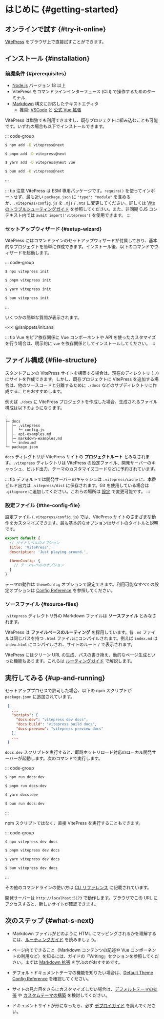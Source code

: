 # はじめに {#getting-started}

## オンラインで試す {#try-it-online}

[VitePress](https://vitepress.new) をブラウザ上で直接試すことができます。

## インストール {#installation}

### 前提条件 {#prerequisites}

- [Node.js](https://nodejs.org/) バージョン 18 以上
- VitePress をコマンドラインインターフェース (CLI) で操作するためのターミナル
- [Markdown](https://en.wikipedia.org/wiki/Markdown) 構文に対応したテキストエディタ  
  - 推奨: [VSCode](https://code.visualstudio.com/) と [公式 Vue 拡張](https://marketplace.visualstudio.com/items?itemName=Vue.volar)

VitePress は単独でも利用できますし、既存プロジェクトに組み込むことも可能です。いずれの場合も以下でインストールできます。

::: code-group

```sh [npm]
$ npm add -D vitepress@next
```

```sh [pnpm]
$ pnpm add -D vitepress@next
```

```sh [yarn]
$ yarn add -D vitepress@next vue
```

```sh [bun]
$ bun add -D vitepress@next
```

:::

::: tip 注意
VitePress は ESM 専用パッケージです。`require()` を使ってインポートせず、最も近い `package.json` に `"type": "module"` を含めるか、`.vitepress/config.js` を `.mjs` / `.mts` に変更してください。詳しくは [Vite のトラブルシューティングガイド](http://vitejs.dev/guide/troubleshooting.html#this-package-is-esm-only) を参照してください。また、非同期 CJS コンテキスト内では `await import('vitepress')` を使用できます。
:::

### セットアップウィザード {#setup-wizard}

VitePress にはコマンドラインのセットアップウィザードが付属しており、基本的なプロジェクトを簡単に作成できます。インストール後、以下のコマンドでウィザードを起動します。

::: code-group

```sh [npm]
$ npx vitepress init
```

```sh [pnpm]
$ pnpm vitepress init
```

```sh [yarn]
$ yarn vitepress init
```

```sh [bun]
$ bun vitepress init
```

:::

いくつかの簡単な質問が表示されます。

<<< @/snippets/init.ansi

::: tip Vue をピア依存関係に
Vue コンポーネントや API を使ったカスタマイズを行う場合は、明示的に `vue` を依存関係としてインストールしてください。
:::

## ファイル構成 {#file-structure}

スタンドアロンの VitePress サイトを構築する場合は、現在のディレクトリ (`./`) にサイトを作成できます。しかし、既存プロジェクトに VitePress を追加する場合は、他のソースコードと分離するために `./docs` などのサブディレクトリに作成することをおすすめします。

例えば `./docs` に VitePress プロジェクトを作成した場合、生成されるファイル構成は以下のようになります。

```
.
├─ docs
│  ├─ .vitepress
│  │  └─ config.js
│  ├─ api-examples.md
│  ├─ markdown-examples.md
│  └─ index.md
└─ package.json
```

`docs` ディレクトリが VitePress サイトの **プロジェクトルート** とみなされます。`.vitepress` ディレクトリは VitePress の設定ファイル、開発サーバーのキャッシュ、ビルド出力、テーマのカスタマイズコードなどに予約されています。

::: tip
デフォルトでは開発サーバーのキャッシュは `.vitepress/cache` に、本番ビルド出力は `.vitepress/dist` に保存されます。Git を使用している場合は `.gitignore` に追加してください。これらの場所は [設定](../reference/site-config#outdir) で変更可能です。
:::

### 設定ファイル {#the-config-file}

設定ファイル (`.vitepress/config.js`) では、VitePress サイトのさまざまな動作をカスタマイズできます。最も基本的なオプションはサイトのタイトルと説明です。

```js [.vitepress/config.js]
export default {
  // サイトレベルのオプション
  title: 'VitePress',
  description: 'Just playing around.',

  themeConfig: {
    // テーマレベルのオプション
  }
}
```

テーマの動作は `themeConfig` オプションで設定できます。利用可能なすべての設定オプションは [Config Reference](../reference/site-config) を参照してください。

### ソースファイル {#source-files}

`.vitepress` ディレクトリ外の Markdown ファイルは **ソースファイル** とみなされます。

VitePress は **ファイルベースのルーティング** を採用しています。各 `.md` ファイルは同じパスを持つ `.html` ファイルにコンパイルされます。例えば `index.md` は `index.html` にコンパイルされ、サイトのルート `/` で表示されます。

VitePress にはクリーン URL の生成、パスの書き換え、動的なページ生成といった機能もあります。これらは [ルーティングガイド](./routing) で解説します。

## 実行してみる {#up-and-running}

セットアッププロセスで許可した場合、以下の npm スクリプトが `package.json` に追加されています。

```json [package.json]
 {
   ...
   "scripts": {
     "docs:dev": "vitepress dev docs",
     "docs:build": "vitepress build docs",
     "docs:preview": "vitepress preview docs"
   },
   ...
 }
```

`docs:dev` スクリプトを実行すると、即時ホットリロード対応のローカル開発サーバーが起動します。次のコマンドで実行します。

::: code-group

```sh [npm]
$ npm run docs:dev
```

```sh [pnpm]
$ pnpm run docs:dev
```

```sh [yarn]
$ yarn docs:dev
```

```sh [bun]
$ bun run docs:dev
```

:::

npm スクリプトではなく、直接 VitePress を実行することもできます。

::: code-group

```sh [npm]
$ npx vitepress dev docs
```

```sh [pnpm]
$ pnpm vitepress dev docs
```

```sh [yarn]
$ yarn vitepress dev docs
```

```sh [bun]
$ bun vitepress dev docs
```

:::

その他のコマンドラインの使い方は [CLI リファレンス](../reference/cli) に記載されています。

開発サーバーは `http://localhost:5173` で動作します。ブラウザでこの URL にアクセスすると、新しいサイトが確認できます。

## 次のステップ {#what-s-next}

- Markdown ファイルがどのように HTML にマッピングされるかを理解するには、[ルーティングガイド](./routing) を読みましょう。

- ページ内でできること（Markdown コンテンツの記述や Vue コンポーネントの利用など）を知るには、ガイドの「Writing」セクションを参照してください。まずは [Markdown 拡張](./markdown) を学ぶのがおすすめです。

- デフォルトドキュメントテーマの機能を知りたい場合は、[Default Theme Config Reference](../reference/default-theme-config) を確認してください。

- サイトの見た目をさらにカスタマイズしたい場合は、[デフォルトテーマの拡張](./extending-default-theme) や [カスタムテーマの構築](./custom-theme) を検討してください。

- ドキュメントサイトが形になったら、必ず [デプロイガイド](./deploy) を読んでください。
